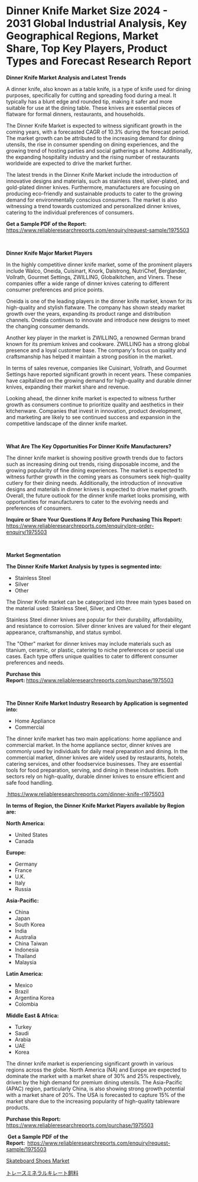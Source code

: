 <p><h1>Dinner Knife Market Size 2024 - 2031 Global Industrial Analysis, Key Geographical Regions, Market Share, Top Key Players, Product Types and Forecast Research Report</h1></p><p><strong>Dinner Knife Market Analysis and Latest Trends</strong></p>
<p><p>A dinner knife, also known as a table knife, is a type of knife used for dining purposes, specifically for cutting and spreading food during a meal. It typically has a blunt edge and rounded tip, making it safer and more suitable for use at the dining table. These knives are essential pieces of flatware for formal dinners, restaurants, and households.</p><p>The Dinner Knife Market is expected to witness significant growth in the coming years, with a forecasted CAGR of 10.3% during the forecast period. The market growth can be attributed to the increasing demand for dining utensils, the rise in consumer spending on dining experiences, and the growing trend of hosting parties and social gatherings at home. Additionally, the expanding hospitality industry and the rising number of restaurants worldwide are expected to drive the market further.</p><p>The latest trends in the Dinner Knife Market include the introduction of innovative designs and materials, such as stainless steel, silver-plated, and gold-plated dinner knives. Furthermore, manufacturers are focusing on producing eco-friendly and sustainable products to cater to the growing demand for environmentally conscious consumers. The market is also witnessing a trend towards customized and personalized dinner knives, catering to the individual preferences of consumers.</p></p>
<p><strong>Get a Sample PDF of the Report:&nbsp;</strong> <a href="https://www.reliableresearchreports.com/enquiry/request-sample/1975503">https://www.reliableresearchreports.com/enquiry/request-sample/1975503</a></p>
<p>&nbsp;</p>
<p><strong>Dinner Knife Major Market Players</strong></p>
<p><p>In the highly competitive dinner knife market, some of the prominent players include Walco, Oneida, Cuisinart, Knork, Dalstrong, NutriChef, Berglander, Vollrath, Gourmet Settings, ZWILLING, Globalkitchen, and Viners. These companies offer a wide range of dinner knives catering to different consumer preferences and price points.</p><p>Oneida is one of the leading players in the dinner knife market, known for its high-quality and stylish flatware. The company has shown steady market growth over the years, expanding its product range and distribution channels. Oneida continues to innovate and introduce new designs to meet the changing consumer demands.</p><p>Another key player in the market is ZWILLING, a renowned German brand known for its premium knives and cookware. ZWILLING has a strong global presence and a loyal customer base. The company's focus on quality and craftsmanship has helped it maintain a strong position in the market.</p><p>In terms of sales revenue, companies like Cuisinart, Vollrath, and Gourmet Settings have reported significant growth in recent years. These companies have capitalized on the growing demand for high-quality and durable dinner knives, expanding their market share and revenue.</p><p>Looking ahead, the dinner knife market is expected to witness further growth as consumers continue to prioritize quality and aesthetics in their kitchenware. Companies that invest in innovation, product development, and marketing are likely to see continued success and expansion in the competitive landscape of the dinner knife market.</p></p>
<p>&nbsp;</p>
<p><strong>What Are The Key Opportunities For Dinner Knife Manufacturers?</strong></p>
<p><p>The dinner knife market is showing positive growth trends due to factors such as increasing dining out trends, rising disposable income, and the growing popularity of fine dining experiences. The market is expected to witness further growth in the coming years as consumers seek high-quality cutlery for their dining needs. Additionally, the introduction of innovative designs and materials in dinner knives is expected to drive market growth. Overall, the future outlook for the dinner knife market looks promising, with opportunities for manufacturers to cater to the evolving needs and preferences of consumers.</p></p>
<p><strong>Inquire or Share Your Questions If Any Before Purchasing This Report:</strong> <a href="https://www.reliableresearchreports.com/enquiry/pre-order-enquiry/1975503">https://www.reliableresearchreports.com/enquiry/pre-order-enquiry/1975503</a></p>
<p>&nbsp;</p>
<p><strong>Market Segmentation</strong></p>
<p><strong>The Dinner Knife Market Analysis by types is segmented into:</strong></p>
<p><ul><li>Stainless Steel</li><li>Silver</li><li>Other</li></ul></p>
<p><p>The Dinner Knife market can be categorized into three main types based on the material used: Stainless Steel, Silver, and Other. </p><p>Stainless Steel dinner knives are popular for their durability, affordability, and resistance to corrosion. Silver dinner knives are valued for their elegant appearance, craftsmanship, and status symbol. </p><p>The "Other" market for dinner knives may include materials such as titanium, ceramic, or plastic, catering to niche preferences or special use cases. Each type offers unique qualities to cater to different consumer preferences and needs.</p></p>
<p><strong>Purchase this Report:&nbsp;</strong><a href="https://www.reliableresearchreports.com/purchase/1975503">https://www.reliableresearchreports.com/purchase/1975503</a></p>
<p>&nbsp;</p>
<p><strong>The Dinner Knife Market Industry Research by Application is segmented into:</strong></p>
<p><ul><li>Home Appliance</li><li>Commercial</li></ul></p>
<p><p>The dinner knife market has two main applications: home appliance and commercial market. In the home appliance sector, dinner knives are commonly used by individuals for daily meal preparation and dining. In the commercial market, dinner knives are widely used by restaurants, hotels, catering services, and other foodservice businesses. They are essential tools for food preparation, serving, and dining in these industries. Both sectors rely on high-quality, durable dinner knives to ensure efficient and safe food handling.</p></p>
<p><a href="https://www.reliableresearchreports.com/dinner-knife-r1975503">&nbsp;https://www.reliableresearchreports.com/dinner-knife-r1975503</a></p>
<p><strong>In terms of Region, the Dinner Knife Market Players available by Region are:</strong></p>
<p>
    <p> <strong> North America: </strong>
        <ul>
            <li>United States</li>
            <li>Canada</li>
        </ul>
        </p> 
    <p> <strong> Europe: </strong>
        <ul>
            <li>Germany</li>
            <li>France</li>
            <li>U.K.</li>
            <li>Italy</li>
            <li>Russia</li>
        </ul>
        </p> 
    <p> <strong> Asia-Pacific: </strong>
        <ul>
            <li>China</li>
            <li>Japan</li>
            <li>South Korea</li>
            <li>India</li>
            <li>Australia</li>
            <li>China Taiwan</li>
            <li>Indonesia</li>
            <li>Thailand</li>
            <li>Malaysia</li>
        </ul>
        </p> 
    <p> <strong> Latin America: </strong>
        <ul>
            <li>Mexico</li>
            <li>Brazil</li>
            <li>Argentina Korea</li>
            <li>Colombia</li>
        </ul>
        </p> 
    <p> <strong> Middle East & Africa: </strong>
        <ul>
            <li>Turkey</li>
            <li>Saudi</li>
            <li>Arabia</li>
            <li>UAE</li>
            <li>Korea</li>
        </ul>
    </p>
    </p>
<p><p>The dinner knife market is experiencing significant growth in various regions across the globe. North America (NA) and Europe are expected to dominate the market with a market share of 30% and 25% respectively, driven by the high demand for premium dining utensils. The Asia-Pacific (APAC) region, particularly China, is also showing strong growth potential with a market share of 20%. The USA is forecasted to capture 15% of the market share due to the increasing popularity of high-quality tableware products.</p></p>
<p><strong>Purchase this Report: </strong><a href="https://www.reliableresearchreports.com/purchase/1975503">https://www.reliableresearchreports.com/purchase/1975503</a></p>
<p>&nbsp;<strong>Get a Sample PDF of the Report:&nbsp;&nbsp;</strong><a href="https://www.reliableresearchreports.com/enquiry/request-sample/1975503">https://www.reliableresearchreports.com/enquiry/request-sample/1975503</a></p>
<p><strong></strong></p>
<p><p><a href="https://github.com/Krdamani25/Market-Research-Report-List-1/blob/main/skateboard-shoes-market.md">Skateboard Shoes Market</a></p><p><a href="https://github.com/zekaoe592392/Market-Research-Report-List-2/blob/main/8300244142595.md">トレースミネラルキレート飼料</a></p></p>